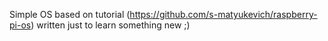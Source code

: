 Simple OS based on tutorial (https://github.com/s-matyukevich/raspberry-pi-os) written just to learn something new ;)
